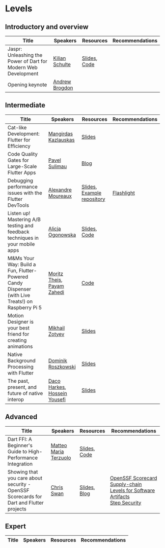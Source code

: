 # Levels


## Introductory and overview

| Title | Speakers | Resources | Recommendations |
| ----- | -------- | --------- | --------------- |
| Jaspr: Unleashing the Power of Dart for Modern Web Development | [Kilian Schulte](https://github.com/martin-bertele/ftcon24eu/blob/main/Speakers.md#kilian-schulte) | [Slides](https://github.com/schultek/schultek/blob/main/references/resources/fluttercon_slides.pdf), [Code](https://github.com/schultek/jaspr/tree/main/apps/fluttercon) | []() |
| Opening keynote | [Andrew Brogdon](https://github.com/martin-bertele/ftcon24eu/blob/main/Speakers.md#andrew-brogdon) |  | []() |


## Intermediate

| Title | Speakers | Resources | Recommendations |
| ----- | -------- | --------- | --------------- |
| Cat-like Development: Flutter for Efficiency | [Mangirdas Kazlauskas](https://github.com/martin-bertele/ftcon24eu/blob/main/Speakers.md#mangirdas-kazlauskas) | [Slides](https://kazlauskas.dev/ldd/) | []() |
| Code Quality Gates for Large-Scale Flutter Apps | [Pavel Sulimau](https://github.com/martin-bertele/ftcon24eu/blob/main/Speakers.md#pavel-sulimau) | [Blog](https://pasul.medium.com) | []() |
| Debugging performance issues with the Flutter DevTools | [Alexandre Moureaux](https://github.com/martin-bertele/ftcon24eu/blob/main/Speakers.md#alexandre-moureaux) | [Slides](https://docs.google.com/presentation/d/e/2PACX-1vTcUdCsRqDo0YJhCWLI4406Cw7lBruf0RvHQzdYxSh2_Xij1gjJ239aLegxvPDvmS-FAt2dAcl6binU/pub?start=false&loop=false&delayms=60000), [Example repository](https://github.com/Almouro/flutter-performance-debugging-example) | [Flashlight](https://github.com/bamlab/flashlight) |
| Listen up! Mastering A/B testing and feedback techniques in your mobile apps | [Alicja Ogonowska](https://github.com/martin-bertele/ftcon24eu/blob/main/Speakers.md#alicja-ogonowska) | [Slides](https://docs.google.com/presentation/d/1czdGS6P3Uu6hgE2OPkFVesrg91N5qN2EWS5eK_Jszko/edit?usp=sharing), [Code](https://github.com/alicja-ogonowska/feedback-demo) | []() |
| M&Ms Your Way: Build a Fun, Flutter-Powered Candy Dispenser (with Live Treats!) on Raspberry Pi 5 | [Moritz Theis](https://github.com/martin-bertele/ftcon24eu/blob/main/Speakers.md#moritz-theis), [Payam Zahedi](https://github.com/martin-bertele/ftcon24eu/blob/main/Speakers.md#payam-zahedi) | [Code](https://github.com/Snapp-X/m_and_m) | []() |
| Motion Designer is your best friend for creating animations | [Mikhail Zotyev](https://github.com/martin-bertele/ftcon24eu/blob/main/Speakers.md#mikhail-zotyev) | [Slides](https://docs.google.com/presentation/d/1u-cGtbCteO_6trOrCXjuuafxzOcJY0pxxn39scGd_28/edit?usp=sharing) | []() |
| Native Background Processing with Flutter | [Dominik Roszkowski](https://github.com/martin-bertele/ftcon24eu/blob/main/Speakers.md#dominik-roszkowski) | [Slides](https://roszkowski.dev/background) | []() |
| The past, present, and future of native interop | [Daco Harkes](https://github.com/martin-bertele/ftcon24eu/blob/main/Speakers.md#daco-harkes), [Hossein Yousefi](https://github.com/martin-bertele/ftcon24eu/blob/main/Speakers.md#hossein-yousefi) | [Slides](https://docs.google.com/presentation/d/e/2PACX-1vQtSqsB5fwjBpbudeH5IVLpkVxCXldbzMsRcFrAqQUyzO-Pf80T4DBZmrcAHt7QX4I_w2PUN7ZNPabV/pub?start=false&loop=false&delayms=3000) | []() |


## Advanced

| Title | Speakers | Resources | Recommendations |
| ----- | -------- | --------- | --------------- |
| Dart FFI: A Beginner's Guide to High-Performance Integration | [Matteo Maria Terzuolo](https://github.com/martin-bertele/ftcon24eu/blob/main/Speakers.md#matteo-maria-terzuolo) | [Slides](https://docs.google.com/presentation/d/1OGVUcIqP48uDaYdqMEVkdM-Nq67oz1smacZvBvPKi_U/edit?usp=sharing), [Code](https://github.com/SaltySpaghetti/n_body_dart_ffi) | []() |
| Showing that you care about security - OpenSSF Scorecards for Dart and Flutter projects | [Chris Swan](https://github.com/martin-bertele/ftcon24eu/blob/main/Speakers.md#chris-swan) | [Slides](https://www.slideshare.net/slideshow/fluttercon-2024-showing-that-you-care-about-security-openssf-scorecards-for-dart-and-flutter-projects/270042965), [Blog](https://blog.thestateofme.com/2022/12/02/implementing-ossf-scorecards-across-a-github-organisation/) | [OpenSSF Scorecard](https://scorecard.dev/)<br>[Supply-chain Levels for Software Artifacts](https://slsa.dev/)<br>[Step Security](https://www.stepsecurity.io/) |


## Expert

| Title | Speakers | Resources | Recommendations |
| ----- | -------- | --------- | --------------- |


